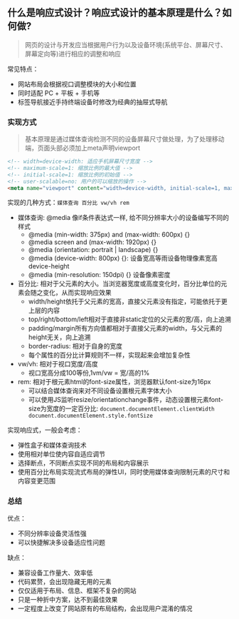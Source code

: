 ## 什么是响应式设计？响应式设计的基本原理是什么？如何做?
> 网页的设计与开发应当根据用户行为以及设备环境(系统平台、屏幕尺寸、屏幕定向等)进行相应的调整和响应

常见特点：
  - 网站布局会根据视口调整模块的大小和位置
  - 同时适配 PC + 平板 + 手机等
  - 标签导航接近手持终端设备时修改为经典的抽屉式导航

### 实现方式
> 基本原理是通过媒体查询检测不同的设备屏幕尺寸做处理，为了处理移动端，页面头部必须加上meta声明viewport
```html
<!-- width=device-width: 适应手机屏幕尺寸宽度 -->
<!-- maximum-scale=1: 缩放比例的最大值 -->
<!-- initial-scale=1: 缩放比例的初始值 -->
<!-- user-scalable=no: 用户的可以缩放的操作 -->
<meta name="viewport" content="width=device-width, initial-scale=1, maximum-scale=1, user-scalable=no”>
```
实现的几种方式：`媒体查询 百分比 vw/vh rem`
- 媒体查询: @media 像if条件表达式一样, 给不同分辨率大小的设备编写不同的样式
  - @media (min-width: 375px) and (max-width: 600px) {}
  - @media screen and (max-width: 1920px) {}
  - @media (orientation: portrait | landscape) {}
  - @media (device-width: 800px) {}: 设备宽高等雨设备物理像素宽高 device-height
  - @media (min-resolution: 150dpi) {} 设备像素密度
- 百分比: 相对于父元素的大小。当浏览器宽度或高度变化时，百分比单位的元素会随之变化，从而实现响应效果
  - width/height依托于父元素的宽高，直接父元素没有指定，可能依托于更上层的内容
  - top/right/bottom/left相对于直接非static定位的父元素的宽/高，向上追溯
  - padding/margin所有方向值都相对于直接父元素的width，与父元素的height无关，向上追溯
  - border-radius: 相对于自身的宽度
  - 每个属性的百分比计算规则不一样，实现起来会增加复杂性
- vw/vh: 相对于视口宽度/高度
  - 视口宽高分成100等份,1vm/vw = 宽/高的1%
- rem: 相对于根元素html的font-size属性，浏览器默认font-size为16px
  - 可以结合媒体查询来对不同设备设置根元素字体大小
  - 可以使用JS监听resize/orientationchange事件，动态设置根元素font-size为宽度的一定百分比: `document.documentElement.clientWidth document.documentElement.style.fontSize`

实现响应式，一般会考虑：
- 弹性盒子和媒体查询技术
- 使用相对单位使内容自适应调节
- 选择断点，不同断点实现不同的布局和内容展示
- 使用百分比布局实现流式布局的弹性UI，同时使用媒体查询限制元素的尺寸和内容变更范围

### 总结
优点：
- 不同分辨率设备灵活性强
- 可以快捷解决多设备适应性问题
  
缺点：
- 兼容设备工作量大、效率低
- 代码累赘，会出现隐藏无用的元素
- 仅仅适用于布局、信息、框架不复杂的网站
- 只是一种折中方案，达不到最佳效果
- 一定程度上改变了网站原有的布局结构，会出现用户混淆的情况